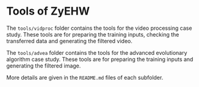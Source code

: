 # Tools of ZyEHW

The `tools/vidproc` folder contains the tools for the video processing case
study. These tools are for preparing the training inputs, checking the
transferred data and generating the filtered video.

The `tools/advea` folder contains the tools for the advanced evolutionary
algorithm case study. These tools are for preparing the training inputs and
generating the filtered image.

More details are given in the `README.md` files of each subfolder.
